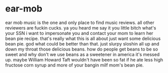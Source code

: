 # ear-mob
ear mob music is the one and only place to find music reviews. all other reviewers are fuckin cucks. ya you heard me say it you little bitch what's your SSN i want to impersonate you and contact your mom to learn her bean pie recipe. that's really what this is all about just want some delicious bean pie. god what could be better than that. just slurpy sloshin all up and down my throat those delicious beans. how do people get beans to be so sweet and why don't we use beans as a sweetener in america it's messed up. maybe William Howard Taft wouldn't have been so fat if he ate less high fructose corn syrup and more of your bangin milf mom's bean pie. 

